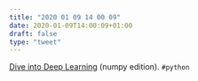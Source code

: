 ```yaml
---
title: "2020 01 09 14 00 09"
date: 2020-01-09T14:00:09+01:00
draft: false
type: "tweet"
---
```

[Dive into Deep Learning](https://d2l.ai/index.html) (numpy edition). `#python`
